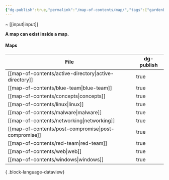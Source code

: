 ```yaml
---
{"dg-publish":true,"permalink":"/map-of-contents/map/","tags":["gardenEntry"]}
---
```


~  [[input\|input]]

**A map can exist inside a map.**
#### Maps
| File                                                      | dg-publish |
| --------------------------------------------------------- | ---------- |
| [[map-of-contents/active-directory\|active-directory]] | true       |
| [[map-of-contents/blue-team\|blue-team]]               | true       |
| [[map-of-contents/concepts\|concepts]]                 | true       |
| [[map-of-contents/linux\|linux]]                       | true       |
| [[map-of-contents/malware\|malware]]                   | true       |
| [[map-of-contents/networking\|networking]]             | true       |
| [[map-of-contents/post-compromise\|post-compromise]]   | true       |
| [[map-of-contents/red-team\|red-team]]                 | true       |
| [[map-of-contents/web\|web]]                           | true       |
| [[map-of-contents/windows\|windows]]                   | true       |

{ .block-language-dataview}

